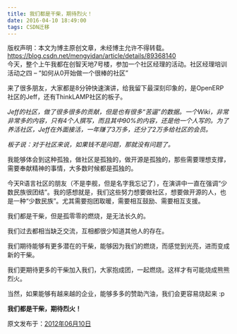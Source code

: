 ```yaml
---
title: 我们都是干柴，期待烈火！
date: 2016-04-10 18:49:00
tags: CSDN迁移
---
```

 版权声明：本文为博主原创文章，未经博主允许不得转载。 https://blog.csdn.net/mengyidan/article/details/89368140   
   今天，整个上午我都在创智天地7号楼，参加一个社区经理的活动。社区经理培训活动之四 – “如何从0开始做一个很棒的社区”

 来了很多朋友，大家都是8分钟快速演讲，给我留下最深刻印象的，是OpenERP社区的Jeff，还有ThinkLAMP社区的板子。

 _Jeff的社区，做了很多很多的贡献，但是也有很多“苦逼”的数据。一个Wiki，非常非常多的内容，只有4个人撰写，而且其中90%的内容，还是他一个人写的。为了养活社区，Jeff在外面接活，一年赚了3万多，还分了2万多给社区的会员。_

 _板子说：对于社区来说，如果钱不是问题，那就没有问题了。_

 我能够体会到这种孤独，做社区是孤独的，做开源是孤独的，那些需要理想支撑，需要奉献精神的事情，大多数时候都是孤独的。

 今天R语言社区的朋友（不是李舰，但是名字我忘记了），在演讲中一直在强调“少数民族很团结”。我的感想就是，我们这些努力想要做社区，想要做开源的人，也是一种“少数民族”。尤其需要抱团取暖，需要相互鼓励、需要相互支援。

 我们都是干柴，但是孤零零的燃烧，是无法长久的。

 我们过去都相当缺乏交流，互相都很少知道其他人的存在。

 我们期待能够有更多潜在的干柴，能够因为我们的燃烧，而感觉到光亮，进而变成新的干柴。

 我们更期待更多的干柴加入我们，大家抱成团，一起燃烧。这样才有可能烧成熊熊烈火。

 当然，如果能够有越来越的企业，能够多多的赞助汽油，我们会更容易烧起来 :p

 **我们都是干柴，期待烈火！**

 原文发布于：[2012年06月10日](https://link.jianshu.com?t=http://www.zhuangbiaowei.com/blog/?p=470)

   
   
 